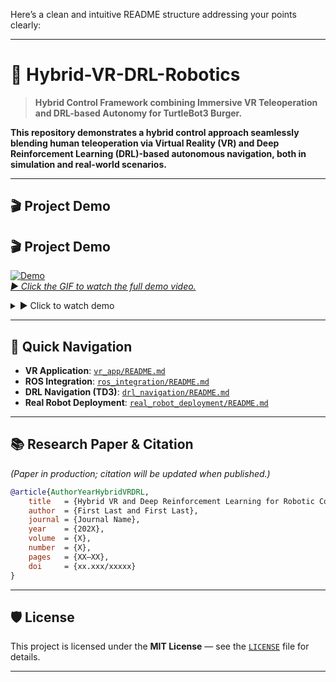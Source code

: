 Here’s a clean and intuitive README structure addressing your points clearly:

---

# 🚀 **Hybrid-VR-DRL-Robotics**

> **Hybrid Control Framework combining Immersive VR Teleoperation and DRL-based Autonomy for TurtleBot3 Burger.**

**This repository demonstrates a hybrid control approach seamlessly blending human teleoperation via Virtual Reality (VR) and Deep Reinforcement Learning (DRL)-based autonomous navigation, both in simulation and real-world scenarios.**

---

## 🎬 **Project Demo**

## 🎬 Project Demo

[![Demo](./docs/demo_videos/demo_preview.gif)](./docs/demo_videos/landing_page.mp4)  
*[▶️ Click the GIF to watch the full demo video.](./docs/demo_videos/landing_page.mp4)*


<details>
<summary>▶️ Click to watch demo</summary>

*(Insert embedded video or GIF preview here)*

</details>

---

## 🚦 **Quick Navigation**

* **VR Application**: [`vr_app/README.md`](./vr_app/README.md)
* **ROS Integration**: [`ros_integration/README.md`](./ros_integration/README.md)
* **DRL Navigation (TD3)**: [`drl_navigation/README.md`](./drl_navigation/README.md)
* **Real Robot Deployment**: [`real_robot_deployment/README.md`](./real_robot_deployment/README.md)

---

## 📚 **Research Paper & Citation**

*(Paper in production; citation will be updated when published.)*

```bibtex
@article{AuthorYearHybridVRDRL,
    title   = {Hybrid VR and Deep Reinforcement Learning for Robotic Control},
    author  = {First Last and First Last},
    journal = {Journal Name},
    year    = {202X},
    volume  = {X},
    number  = {X},
    pages   = {XX–XX},
    doi     = {xx.xxx/xxxxx}
}
```

---

## 🛡️ **License**

This project is licensed under the **MIT License** — see the [`LICENSE`](./LICENSE) file for details.

---


